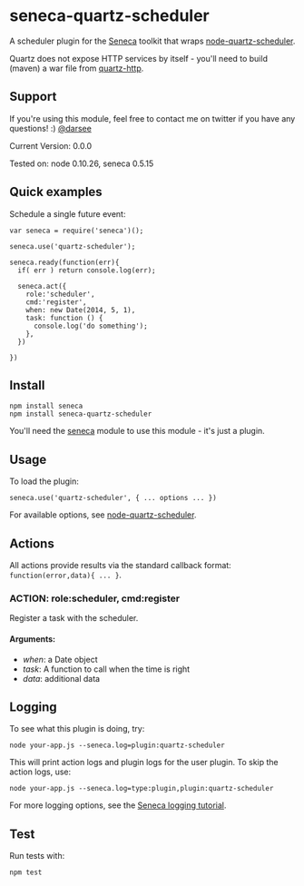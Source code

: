 # seneca-quartz-scheduler

A scheduler plugin for the [Seneca](http://senecajs.org) toolkit that wraps [node-quartz-scheduler](https://github.com/nherment/node-quartz-scheduler).

Quartz does not expose HTTP services by itself - you'll need to build (maven) a war file from [quartz-http](https://github.com/nherment/quartz-http).

## Support

If you're using this module, feel free to contact me on twitter if you
have any questions! :) [@darsee](http://twitter.com/darsee)

Current Version: 0.0.0

Tested on: node 0.10.26, seneca 0.5.15



## Quick examples

Schedule a single future event:

```
var seneca = require('seneca')();

seneca.use('quartz-scheduler');

seneca.ready(function(err){
  if( err ) return console.log(err);

  seneca.act({
    role:'scheduler',
    cmd:'register',
    when: new Date(2014, 5, 1),
    task: function () {
      console.log('do something');
    },
  })

})
```

## Install

```
npm install seneca
npm install seneca-quartz-scheduler
```

You'll need the [seneca](http://github.com/rjrodger/seneca) module to use this module - it's just a plugin.


## Usage

To load the plugin:

```
seneca.use('quartz-scheduler', { ... options ... })
```

For available options, see [node-quartz-scheduler](https://github.com/nherment/node-quartz-scheduler).


## Actions

All actions provide results via the standard callback format: <code>function(error,data){ ... }</code>.


### ACTION: role:scheduler, cmd:register

Register a task with the scheduler.

#### Arguments:

   * _when_: a Date object
   * _task_: A function to call when the time is right
   * _data_: additional data

## Logging

To see what this plugin is doing, try:

```
node your-app.js --seneca.log=plugin:quartz-scheduler
```

This will print action logs and plugin logs for the user plugin. To skip the action logs, use:

```
node your-app.js --seneca.log=type:plugin,plugin:quartz-scheduler
```

For more logging options, see the [Seneca logging tutorial](http://senecajs.org/logging-example.html).


## Test

Run tests with:

```
npm test
```
